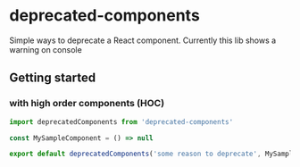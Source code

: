# deprecated-components

Simple ways to deprecate a React component. Currently this lib shows a warning on console 

## Getting started

### with high order components (HOC) 

```typescript
import deprecatedComponents from 'deprecated-components'

const MySampleComponent = () => null

export default deprecatedComponents('some reason to deprecate', MySampleComponent) 
```
